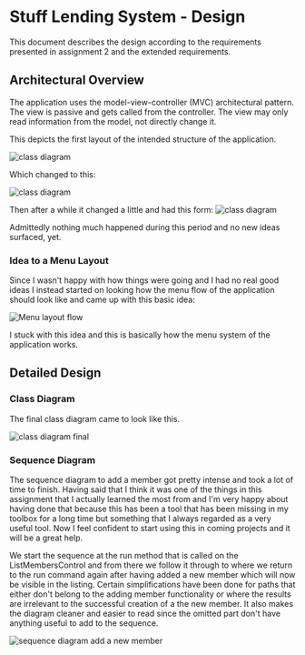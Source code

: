 # Stuff Lending System - Design
This document describes the design according to the requirements presented in assignment 2 and the extended requirements.

## Architectural Overview
The application uses the model-view-controller (MVC) architectural pattern. The view is passive and gets called from the controller. The view may only read information from the model, not directly change it.

This depicts the first layout of the intended structure of the application.

![class diagram](img/class-diagrams/V1.jpeg)

Which changed to this:

![class diagram](img/class-diagrams/StuffLendingClassDiagramV1.jpeg)

Then after a while it changed a little and had this form:
![class diagram](img/class-diagrams/StuffLendingClassDiagramV2.jpeg)

Admittedly nothing much happened during this period and no new ideas surfaced, yet.

### Idea to a Menu Layout

Since I wasn't happy with how things were going and I had no real good ideas I instead started on looking how the menu flow of the application should look like and came up with this basic idea:

![Menu layout flow](img/Menu%20Layout.JPG)

I stuck with this idea and this is basically how the menu system of the application works.

## Detailed Design
### Class Diagram
The final class diagram came to look like this.

![class diagram final](img/class-diagrams/StuffLendingClassDiagramV3.jpeg)

### Sequence Diagram
The sequence diagram to add a member got pretty intense and took a lot of time to finish.
Having said that I think it was one of the things in this assignment that I actually learned the most from and I'm very happy about having done that because this has been a tool that has been missing in my toolbox for a long time but something that I always regarded as a very useful tool. Now I feel confident to start using this in coming projects and it will be a great help.

We start the sequence at the run method that is called on the ListMembersControl and from there we follow it through to where we return to the run command again after having added a new member which will now be visible in the listing. Certain simplifications have been done for paths that either don't belong to the adding member functionality or where the results are irrelevant to the successful creation of a the new member. It also makes the diagram cleaner and easier to read since the omitted part don't have anything useful to add to the sequence.

![sequence diagram add a new member](img/class-diagrams/StuffIt_addMember_sequence%20-%20V2.jpg)